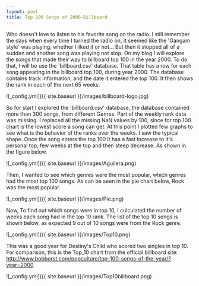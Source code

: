 ```yaml
---
layout: post
title: Top 100 Songs of 2000-Billboard
---
```


Who doesn't love to listen to his favorite song on the radio. I still remember the days when every time I turned the radio on, it seemed like the 'Gangam style' was playing, whether I liked it or not... But then it stopped all of a sudden and another song was playing not stop. On my blog I will explore the songs that made their way to billboard top 100 in the year 2000. To do that, I will be use the 'billboard.csv' database. That table has a row for each song appearing in the billboard top 100, during year 2000. The database contains track information, and the date it entered the top 100. It then shows the rank in each of the next 65 weeks. 

![_config.yml]({{ site.baseurl }}/images/billboard-logo.jpg)

So for start I explored the 'billboard.csv' database, the database contained more than 300 songs, from different Genres. Part of the weekly rank data was missing. I replaced all the missing NaN values by 100, since for top 100 chart is the lowest score a song can get. At this point I plotted few graphs to see what is the behavior of the ranks over the weeks. I saw the typical shape. Once the song enters the top 100 it has a fast increase to it's personal top, few weeks at the top and then steep decrease. As shown in the figure below.

![_config.yml]({{ site.baseurl }}/images/Aguilera.png)

Then, I wanted to see which genres were the most popular, which genres had the most top 100 songs. As can be seen in the pie chart below, Rock was the most popular.

![_config.yml]({{ site.baseurl }}/images/Pie.png)

Now, To find out which songs were in top 10, I culculated the number of weeks each song had in the top 10 rank. The list of the top 10 sengs is shown below, as expected 9 out of 10 songs were from the Rock genre.

![_config.yml]({{ site.baseurl }}/images/Top10.png)

This was a good year for Destiny's Child who scored two singles in top 10.
For comparison, this is the Top_10 chart from the official billboard site:
http://www.bobborst.com/popculture/top-100-songs-of-the-year/?year=2000

![_config.yml]({{ site.baseurl }}/images/Top10billboard.png)
